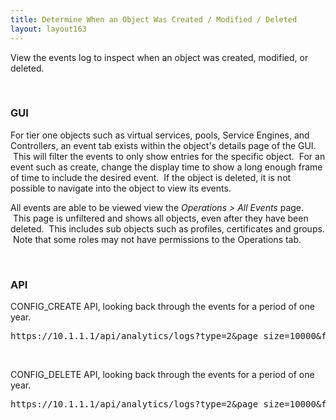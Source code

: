 ```yaml
---
title: Determine When an Object Was Created / Modified / Deleted
layout: layout163
---
```

View the events log to inspect when an object was created, modified, or deleted.

 

### GUI

For tier one objects such as virtual services, pools, Service Engines, and Controllers, an event tab exists within the object's details page of the GUI.  This will filter the events to only show entries for the specific object.  For an event such as create, change the display time to show a long enough frame of time to include the desired event.  If the object is deleted, it is not possible to navigate into the object to view its events.

All events are able to be viewed view the *Operations > All Events* page.  This page is unfiltered and shows all objects, even after they have been deleted.  This includes sub objects such as profiles, certificates and groups.  Note that some roles may not have permissions to the Operations tab.

 

### API

CONFIG_CREATE API, looking back through the events for a period of one year.

<pre class="">https://10.1.1.1/api/analytics/logs?type=2&amp;page_size=10000&amp;filter=co(all,%22<strong>config_create</strong>%22)&amp;filter=ne(internal,EVENT_INTERNAL)&amp;filter=co(event_pages,EVENT_PAGE_ALL)&amp;end=2015-11-17T02:29:13.073Z&amp;duration=31536000&amp;step=262800
</pre> 

 

CONFIG_DELETE API, looking back through the events for a period of one year.

<pre class="">https://10.1.1.1/api/analytics/logs?type=2&amp;page_size=10000&amp;filter=co(all,%22<strong>config_delete</strong>%22)&amp;filter=ne(internal,EVENT_INTERNAL)&amp;filter=co(event_pages,EVENT_PAGE_ALL)&amp;end=2015-11-17T02:29:13.073Z&amp;duration=31536000&amp;step=262800
</pre> 